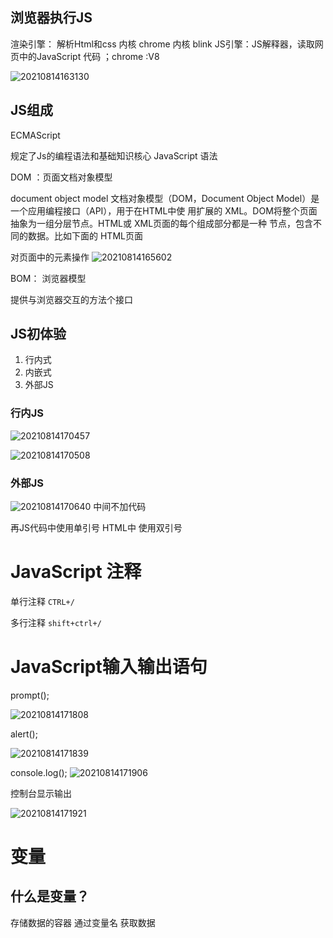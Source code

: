 ## 浏览器执行JS

渲染引擎： 解析Html和css 内核 chrome 内核 blink 
JS引擎：JS解释器，读取网页中的JavaScript 代码 ；chrome :V8

![20210814163130](https://xd-imgsubmit.oss-cn-beijing.aliyuncs.com/images/20210814163130.png)


## JS组成

ECMAScript

规定了Js的编程语法和基础知识核心
JavaScript 语法

DOM ：页面文档对象模型

document object model 
文档对象模型（DOM，Document Object Model）是一个应用编程接口（API），用于在HTML中使 用扩展的 XML。DOM将整个页面抽象为一组分层节点。HTML或 XML页面的每个组成部分都是一种 节点，包含不同的数据。比如下面的 HTML页面


对页面中的元素操作
![20210814165602](https://xd-imgsubmit.oss-cn-beijing.aliyuncs.com/images/20210814165602.png)

BOM： 浏览器模型

提供与浏览器交互的方法个接口

## JS初体验

1. 行内式
2. 内嵌式
3. 外部JS

### 行内JS

![20210814170457](https://xd-imgsubmit.oss-cn-beijing.aliyuncs.com/images/20210814170457.png)

![20210814170508](https://xd-imgsubmit.oss-cn-beijing.aliyuncs.com/images/20210814170508.png)

### 外部JS
![20210814170640](https://xd-imgsubmit.oss-cn-beijing.aliyuncs.com/images/20210814170640.png)
中间不加代码


再JS代码中使用单引号 
HTML中 使用双引号


# JavaScript 注释

单行注释 
`CTRL+/`

多行注释
`shift+ctrl+/`

# JavaScript输入输出语句

prompt();


![20210814171808](https://xd-imgsubmit.oss-cn-beijing.aliyuncs.com/images/20210814171808.png)

alert();

![20210814171839](https://xd-imgsubmit.oss-cn-beijing.aliyuncs.com/images/20210814171839.png)

console.log();
![20210814171906](https://xd-imgsubmit.oss-cn-beijing.aliyuncs.com/images/20210814171906.png)

控制台显示输出

![20210814171921](https://xd-imgsubmit.oss-cn-beijing.aliyuncs.com/images/20210814171921.png)


# 变量


## 什么是变量？
存储数据的容器
通过变量名 获取数据 